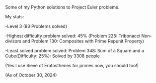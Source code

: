 Some of my Python solutions to Project Euler problems. 

My stats:

  -Level 3 (83 Problems solved) 
  
  -Highest difficulty problem solved: 45% (Problem 225: Tribonacci Non-divisors and Problem 130: Composites with Prime Repunit Property)
  
  -Least solved problem solved: Problem 348: Sum of a Square and a Cube(Difficulty: 25%): Solved by 3308 people

(Yes I use Sieve of Eratosthenes for primes now, you should too!)

(As of October 30, 2024)
